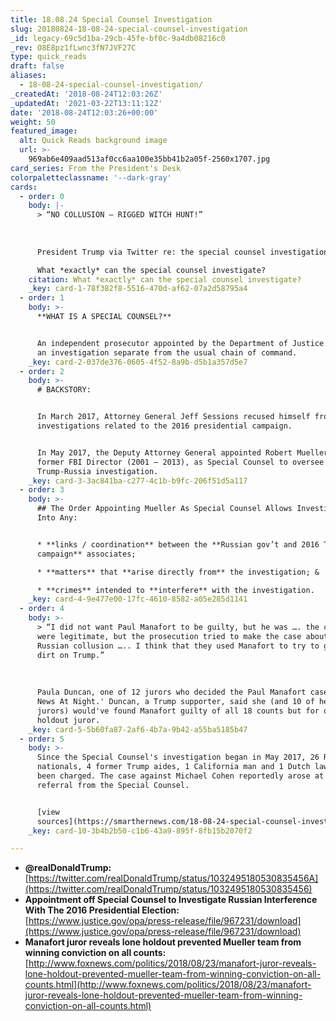 ```yaml
---
title: 18.08.24 Special Counsel Investigation
slug: 20180824-18-08-24-special-counsel-investigation
_id: legacy-69c5d1ba-29cb-45fe-bf0c-9a4db08216c0
_rev: O8E8pz1fLwnc3fN7JVF27C
type: quick_reads
draft: false
aliases:
  - 18-08-24-special-counsel-investigation/
_createdAt: '2018-08-24T12:03:26Z'
_updatedAt: '2021-03-22T13:11:12Z'
date: '2018-08-24T12:03:26+00:00'
weight: 50
featured_image:
  alt: Quick Reads background image
  url: >-
    969ab6e409aad513af0cc6aa100e35bb41b2a05f-2560x1707.jpg
card_series: From the President's Desk
colorpaletteclassname: '--dark-gray'
cards:
  - order: 0
    body: |-
      > “NO COLLUSION – RIGGED WITCH HUNT!”  
        
        
        
      President Trump via Twitter re: the special counsel investigation.

      What *exactly* can the special counsel investigate?
    citation: What *exactly* can the special counsel investigate?
    _key: card-1-78f382f8-5516-470d-af62-07a2d58795a4
  - order: 1
    body: >-
      **WHAT IS A SPECIAL COUNSEL?**


      An independent prosecutor appointed by the Department of Justice to lead
      an investigation separate from the usual chain of command.
    _key: card-2-037de376-0605-4f52-8a9b-d5b1a357d5e7
  - order: 2
    body: >-
      # BACKSTORY:


      In March 2017, Attorney General Jeff Sessions recused himself from
      investigations related to the 2016 presidential campaign.


      In May 2017, the Deputy Attorney General appointed Robert Mueller, the
      former FBI Director (2001 – 2013), as Special Counsel to oversee the
      Trump-Russia investigation.
    _key: card-3-3ac841ba-c277-4c1b-b9fc-206f51d5a117
  - order: 3
    body: >-
      ## The Order Appointing Mueller As Special Counsel Allows Investigation
      Into Any:


      * **links / coordination** between the **Russian gov’t and 2016 Trump
      campaign** associates;

      * **matters** that **arise directly from** the investigation; &

      * **crimes** intended to **interfere** with the investigation.
    _key: card-4-9e477e00-17fc-4610-8582-a05e285d1141
  - order: 4
    body: >-
      > “I did not want Paul Manafort to be guilty, but he was …. the charges
      were legitimate, but the prosecution tried to make the case about the
      Russian collusion ….. I think that they used Manafort to try to get the
      dirt on Trump.”  
        
        
        
      Paula Duncan, one of 12 jurors who decided the Paul Manafort case, to 'Fox
      News At Night.' Duncan, a Trump supporter, said she (and 10 of her fellow
      jurors) would've found Manafort guilty of all 18 counts but for one
      holdout juror.
    _key: card-5-5b60fa87-2af6-4b7a-9b42-a55ba5185b47
  - order: 5
    body: >-
      Since the Special Counsel's investigation began in May 2017, 26 Russian
      nationals, 4 former Trump aides, 1 California man and 1 Dutch lawyer have
      been charged. The case against Michael Cohen reportedly arose at of a
      referral from the Special Counsel.


      [view
      sources](https://smarthernews.com/18-08-24-special-counsel-investigation/)
    _key: card-10-3b4b2b50-c1b6-43a9-895f-8fb15b2070f2

---
```

* **@realDonaldTrump:**  
[https://twitter.com/realDonaldTrump/status/1032495180530835456A](https://twitter.com/realDonaldTrump/status/1032495180530835456)
* **Appointment off Special Counsel to Investigate Russian Interference With The 2016 Presidential Election:**  
[https://www.justice.gov/opa/press-release/file/967231/download](https://www.justice.gov/opa/press-release/file/967231/download)
* **Manafort juror reveals lone holdout prevented Mueller team from winning conviction on all counts:**  
[http://www.foxnews.com/politics/2018/08/23/manafort-juror-reveals-lone-holdout-prevented-mueller-team-from-winning-conviction-on-all-counts.html](http://www.foxnews.com/politics/2018/08/23/manafort-juror-reveals-lone-holdout-prevented-mueller-team-from-winning-conviction-on-all-counts.html)